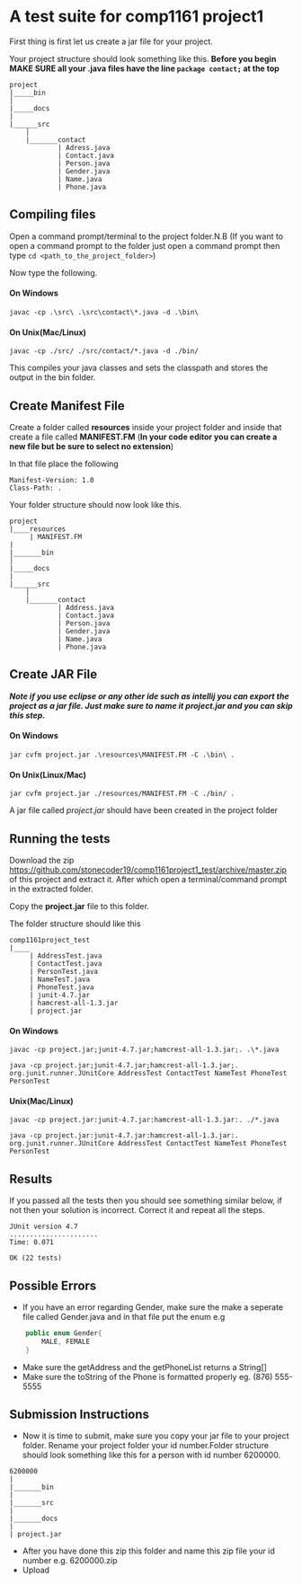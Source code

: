 # A test suite for comp1161 project1


First thing is first let us create a jar file for your project.

Your project structure should look something like this. **Before you begin MAKE SURE all your .java files have the line ```package contact;``` at the top**

```
project
|_____bin
│
|_____docs
|
|______src
    │
    |_______contact
            | Adress.java
            | Contact.java
            | Person.java
            | Gender.java
            | Name.java
            | Phone.java
```

## Compiling files
Open a command prompt/terminal to the project folder.N.B (If you want to open a command prompt to the folder just open a command prompt then type ```cd <path_to_the_project_folder>```)

Now type the following. 
#### On Windows
``` 
javac -cp .\src\ .\src\contact\*.java -d .\bin\ 
```

#### On Unix(Mac/Linux)
``` 
javac -cp ./src/ ./src/contact/*.java -d ./bin/ 
```
This compiles your java classes and sets the classpath and stores the output in the bin folder.

## Create Manifest File
Create a folder called **resources** inside your project folder and inside that create a file called **MANIFEST.FM**  (**In your code editor you can create a new file but be sure to select no extension**)

In that file place the following
```
Manifest-Version: 1.0
Class-Path: .

```
Your folder structure should now look like this.

```
project
|____resources
     | MANIFEST.FM
|
|_______bin
│
|_____docs
|
|______src
    │
    |_______contact
            | Address.java
            | Contact.java
            | Person.java
            | Gender.java
            | Name.java
            | Phone.java
```

## Create JAR File
***Note if you use eclipse or any other ide such as intellij you can export the project as a jar file. Just make sure to name it project.jar and you can skip this step.***

#### On Windows

``` 
jar cvfm project.jar .\resources\MANIFEST.FM -C .\bin\ . 
```

#### On Unix(Linux/Mac)
``` 
jar cvfm project.jar ./resources/MANIFEST.FM -C ./bin/ . 
```

A jar file called *project.jar* should have been created in the project folder


## Running the tests

Download the zip https://github.com/stonecoder19/comp1161project1_test/archive/master.zip of this project and extract it. After which open a terminal/command prompt in the extracted folder.

Copy the **project.jar** file to this folder.

The folder structure should like this
```
comp1161project_test
|____
     | AddressTest.java
     | ContactTest.java
     | PersonTest.java
     | NameTesT.java
     | PhoneTest.java
     | junit-4.7.jar
     | hamcrest-all-1.3.jar
     | project.jar
```

#### On Windows

```
javac -cp project.jar;junit-4.7.jar;hamcrest-all-1.3.jar;. .\*.java 
```
```
java -cp project.jar;junit-4.7.jar;hamcrest-all-1.3.jar;. org.junit.runner.JUnitCore AddressTest ContactTest NameTest PhoneTest PersonTest
```

#### Unix(Mac/Linux)
```
javac -cp project.jar:junit-4.7.jar:hamcrest-all-1.3.jar:. ./*.java 
```
```
java -cp project.jar:junit-4.7.jar:hamcrest-all-1.3.jar:. org.junit.runner.JUnitCore AddressTest ContactTest NameTest PhoneTest PersonTest
```

## Results

If you passed all the tests then you should see something similar below, if not then your solution is incorrect. Correct it and repeat all the steps.
``` 
JUnit version 4.7
......................
Time: 0.071

OK (22 tests)
```

## Possible Errors
- If you have an error regarding Gender, make sure the make a seperate file called Gender.java and in that file put the enum e.g 
```java 
    public enum Gender{
        MALE, FEMALE
    }
```
- Make sure the getAddress and the getPhoneList returns a String[]
- Make sure the toString of the Phone is formatted properly eg. (876) 555-5555

## Submission Instructions

- Now it is time to submit, make sure you copy your jar file to your project folder. Rename your project folder your id number.Folder structure should look something like this for a person with id number 6200000.

```
6200000
|
|_______bin
|
|_______src
|
|_______docs
| 
| project.jar
```
- After you have done this zip this folder and name this zip file your id number e.g. 6200000.zip
- Upload






